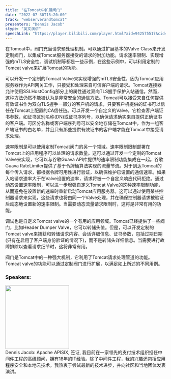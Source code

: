 ```yaml
---
title: "在Tomcat中扩展阀门"
date: "2022-07-30T15:20:00"
track: "webserverandtomcat"
presenters: "Dennis Jacob"
stype: "英文演讲"
speechLink: "https://player.bilibili.com/player.html?aid=942575517&cid=817760221&page=1"
---
```

在Tomcat中，阀门充当请求预处理机制。可以通过扩展基本的Valve Class来开发定制阀门，以集成Tomcat服务器接受的请求的附加功能。请求速率限制、实现增强的mTLS安全性、调试机制等都是一些示例，在这些示例中，可以利用定制的Tomcat valve来扩展Tomcat的功能。

可以开发一个定制的Tomcat Valve来实现增强的mTLS安全性，因为Tomcat应用服务器作为API网关工作，只接受和处理来自可信客户端的请求。Tomcat连接器允许使用SSLHostConfig部分上的属性通过双向TLS握手保护入站通信。然而，这种方法仍然不能被认为是非常安全的通信方法。Tomcat可以接受来自任何提供有效证书作为双向TLS握手一部分的客户机的请求，只要客户机提供的证书可以信任在Tomcat上配置的CA信任链。可以开发一个自定义的Valve，它检查客户端证书参数，如证书区别名称(DN)或证书序列号，以确保请求确实来自提供正确证书的客户端。可区分名称或客户端序列号可以安全地存储在Tomcat中，作为一组客户端证书的白名单，并且只有那些提供有效证书的客户端才能在Tomcat中接受请求处理。

速率限制是可以使用定制Tomcat阀门的另一个领域。速率限制限制部署在Tomcat上的应用程序可以处理的请求数量。这可以通过开发一个定制的Tomcat Valve来实现，它可以与谷歌Guava API库提供的速率限制功能集成在一起。谷歌Guava RateLimiter提供了基于令牌桶算法实现的流量节流。对于到达Tomcat的每个传入请求，都根据令牌可用性进行验证，以确保维护已设置的通信速率。如果入站请求速率大于在Valve设置的速率，请求将被一个自定义响应代码拒绝。通过动态设置速率限制，可以进一步增强自定义Tomcat Valve的这种速率限制功能，从而避免在设置新的速率时重新启动Tomcat应用服务器。这可以通过使用某些控制器请求来实现，这些请求也将由同一个Valve处理，并在确保控制器请求被验证后动态地设置新的速率限制。当需要动态流量请求限制时，这将是非常有用的功能。

调试也是自定义Tomcat valve的一个有用的应用领域。Tomcat已经提供了一些阀门，比如Header Dumper Valve，它可以转储头值。但是，可以开发定制的Tomcat valve来捕获和转储请求内容、会话详细信息、证书参数，包括过期日期(只有在启用了客户端身份验证的情况下)，而不是转储头详细信息。当需要进行故障排除以查看请求细节时，这将非常有用。

阀门是Tomcat中的一种强大机制，它利用了Tomcat请求处理管道的功能。Tomcat valve的功能可以通过定制阀门进行扩展，以满足如上所述的不同用例。
 ### Speakers: 
 <img src="images/speaker/1146.png" width="200" /><br>Dennis Jacob: Apache APISIX, 签证, 我目前在一家领先的支付技术组织担任中间件工程的高级顾问，拥有18年的IT经验。除了中间件工程，我的兴趣还包括应用程序安全和本地云技术。我热衷于尝试最新的技术进步，并向社区和当地团体发表演讲。

 